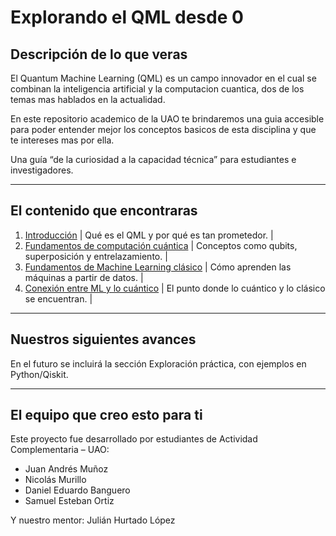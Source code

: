 # Explorando el QML desde 0

## Descripción de lo que veras

El Quantum Machine Learning (QML) es un campo innovador en el cual se combinan la inteligencia artificial y la computacion cuantica, dos de los temas mas hablados en la actualidad.

En este repositorio academico de la UAO te brindaremos una guia accesible para poder entender mejor los conceptos basicos de esta disciplina y que te intereses mas por ella.

Una guía “de la curiosidad a la capacidad técnica” para estudiantes e investigadores.

---

## El contenido que encontraras
1. [Introducción](./introduccion.md) | Qué es el QML y por qué es tan prometedor. |
2. [Fundamentos de computación cuántica](./Fundamentos_de_computacion_cuantica.md) | Conceptos como qubits, superposición y entrelazamiento. | 
3. [Fundamentos de Machine Learning clásico](./machine_Learning.md) | Cómo aprenden las máquinas a partir de datos. | 
4. [Conexión entre ML y lo cuántico](./Conexion_entre_ML_y_computacion_cuantica.md) | El punto donde lo cuántico y lo clásico se encuentran. | 

---

## Nuestros siguientes avances
En el futuro se incluirá la sección Exploración práctica, con ejemplos en Python/Qiskit.  

---

## El equipo que creo esto para ti
Este proyecto fue desarrollado por estudiantes de Actividad Complementaria – UAO:  
- Juan Andrés Muñoz  
- Nicolás Murillo  
- Daniel Eduardo Banguero  
- Samuel Esteban Ortiz  

Y nuestro mentor: Julián Hurtado López
